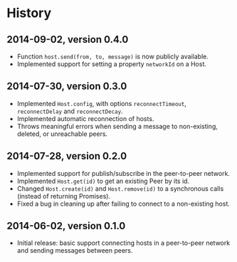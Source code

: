 # History


## 2014-09-02, version 0.4.0

- Function `host.send(from, to, message)` is now publicly available.
- Implemented support for setting a property `networkId` on a Host.


## 2014-07-30, version 0.3.0

- Implemented `Host.config`, with options `reconnectTimeout`, `reconnectDelay` 
  and `reconnectDecay`.
- Implemented automatic reconnection of hosts.
- Throws meaningful errors when sending a message to non-existing, deleted,
  or unreachable peers.


## 2014-07-28, version 0.2.0

- Implemented support for publish/subscribe in the peer-to-peer network.
- Implemented `Host.get(id)` to get an existing Peer by its id.
- Changed `Host.create(id)` and `Host.remove(id)` to a synchronous calls 
  (instead of returning Promises).
- Fixed a bug in cleaning up after failing to connect to a non-existing host.


## 2014-06-02, version 0.1.0

- Initial release: basic support connecting hosts in a peer-to-peer network and
  sending messages between peers.
